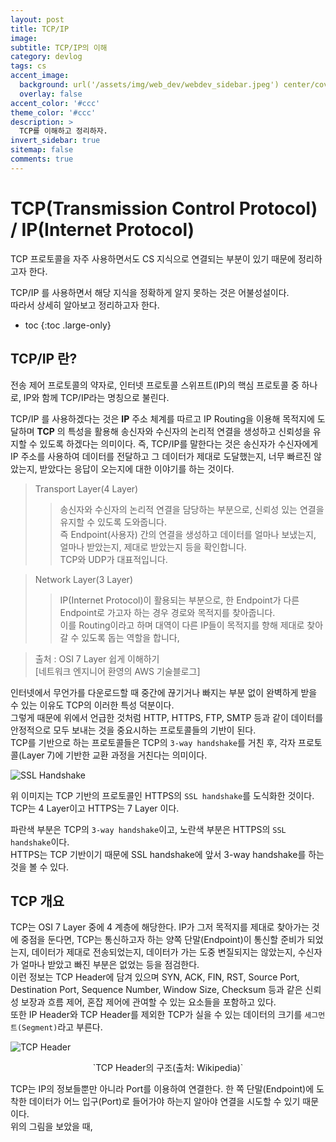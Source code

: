 ```yaml
---
layout: post
title: TCP/IP
image:
subtitle: TCP/IP의 이해
category: devlog
tags: cs
accent_image: 
  background: url('/assets/img/web_dev/webdev_sidebar.jpeg') center/cover
  overlay: false
accent_color: '#ccc'
theme_color: '#ccc'
description: >
  TCP를 이해하고 정리하자.
invert_sidebar: true
sitemap: false
comments: true
---
```


# TCP(Transmission Control Protocol) / IP(Internet Protocol)
TCP 프로토콜을 자주 사용하면서도 CS 지식으로 연결되는 부분이 있기 때문에 정리하고자 한다. <br />

TCP/IP 를 사용하면서 해당 지식을 정확하게 알지 못하는 것은 어불성설이다. <br />
따라서 상세히 알아보고 정리하고자 한다. <br />

* toc
{:toc .large-only}

## TCP/IP 란?
전송 제어 프로토콜의 약자로, 인터넷 프로토콜 스위프트(IP)의 핵심 프로토콜 중 하나로, IP와 함께 TCP/IP라는 명칭으로 불린다. <br />

TCP/IP 를 사용하겠다는 것은 **IP** 주소 체계를 따르고 IP Routing을 이용해 목적지에 도달하며 **TCP** 의 특성을 활용해 송신자와 수신자의 논리적 연결을 생성하고 신뢰성을 유지할 수 있도록 하겠다는 의미이다. 즉, TCP/IP를 말한다는 것은 송신자가 수신자에게 IP 주소를 사용하여 데이터를 전달하고 그 데이터가 제대로 도달했는지, 너무 빠르진 않았는지, 받았다는 응답이 오는지에 대한 이야기를 하는 것이다. <br />

> Transport Layer(4 Layer)
>> 송신자와 수신자의 논리적 연결을 담당하는 부분으로, 신뢰성 있는 연결을 유지할 수 있도록 도와줍니다.  
>> 즉 Endpoint(사용자) 간의 연결을 생성하고 데이터를 얼마나 보냈는지, 얼마나 받았는지, 제대로 받았는지 등을 확인합니다.  
>> TCP와 UDP가 대표적입니다.  

> Network Layer(3 Layer)  
>> IP(Internet Protocol)이 활용되는 부분으로, 한 Endpoint가 다른 Endpoint로 가고자 하는 경우 경로와 목적지를 찾아줍니다.  
>> 이를 Routing이라고 하며 대역이 다른 IP들이 목적지를 향해 제대로 찾아갈 수 있도록 돕는 역할을 합니다,  

> 출처 : OSI 7 Layer 쉽게 이해하기  
> [네트워크 엔지니어 환영의 AWS 기술블로그]

인터넷에서 무언가를 다운로드할 때 중간에 끊기거나 빠지는 부분 없이 완벽하게 받을 수 있는 이유도 TCP의 이러한 특성 덕분이다.  
그렇게 때문에 위에서 언급한 것처럼 HTTP, HTTPS, FTP, SMTP 등과 같이 데이터를 안정적으로 모두 보내는 것을 중요시하는 프로토콜들의 기반이 된다. <br />
TCP를 기반으로 하는 프로토콜들은 TCP의 `3-way handshake`를 거친 후, 각자 프로토콜(Layer 7)에 기반한 교환 과정을 거친다는 의미이다. <br />

![SSL Handshake](https://cf-assets.www.cloudflare.com/slt3lc6tev37/5aYOr5erfyNBq20X5djTco/3c859532c91f25d961b2884bf521c1eb/tls-ssl-handshake.png)

위 이미지는 TCP 기반의 프로토콜인 HTTPS의 `SSL handshake`를 도식화한 것이다. <br />
TCP는 4 Layer이고 HTTPS는 7 Layer 이다. <br />

파란색 부분은 TCP의 `3-way handshake`이고, 노란색 부분은 HTTPS의 `SSL handshake`이다. <br />
HTTPS는 TCP 기반이기 때문에 SSL handshake에 앞서 3-way handshake를 하는 것을 볼 수 있다. <br />

## TCP 개요
TCP는 OSI 7 Layer 중에 4 계층에 해당한다. IP가 그저 목적지를 제대로 찾아가는 것에 중점을 둔다면, TCP는 통신하고자 하는 양쪽 단말(Endpoint)이 통신할 준비가 되었는지, 데이터가 제대로 전송되었는지, 데이터가 가는 도중 변질되지는 않았는지, 수신자가 얼마나 받았고 빠진 부분은 없었는 등을 점검한다. <br />
이런 정보는 TCP Header에 담겨 있으며 SYN, ACK, FIN, RST, Source Port, Destination Port, Sequence Number, Window Size, Checksum 등과 같은 신뢰성 보장과 흐름 제어, 혼잡 제어에 관여할 수 있는 요소들을 포함하고 있다. <br />
또한 IP Header와 TCP Header를 제외한 TCP가 실을 수 있는 데이터의 크기를 `세그먼트(Segment)`라고 부른다. <br />

![TCP Header](https://images.velog.io/images/inourbubble2/post/d48725bc-6060-4688-8f0e-70530a9c0250/image.png)

<center>`TCP Header의 구조(출처: Wikipedia)`</center>

TCP는 IP의 정보들뿐만 아니라 Port를 이용하여 연결한다. 한 쪽 단말(Endpoint)에 도착한 데이터가 어느 입구(Port)로 들어가야 하는지 알아야 연결을 시도할 수 있기 때문이다. <br />
위의 그림을 보았을 때, 